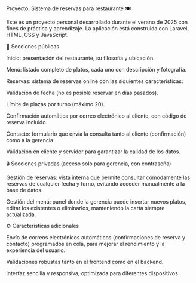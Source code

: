 Proyecto: Sistema de reservas para restaurante 🍽️

Este es un proyecto personal desarrollado durante el verano de 2025 con fines de práctica y aprendizaje.
La aplicación está construida con Laravel, HTML, CSS y JavaScript.

📑 Secciones públicas

Inicio: presentación del restaurante, su filosofía y ubicación.

Menú: listado completo de platos, cada uno con descripción y fotografía.

Reservas: sistema de reservas online con las siguientes características:

Validación de fecha (no es posible reservar en días pasados).

Límite de plazas por turno (máximo 20).

Confirmación automática por correo electrónico al cliente, con código de reserva incluido.

Contacto: formulario que envía la consulta tanto al cliente (confirmación) como a la gerencia.

Validación en cliente y servidor para garantizar la calidad de los datos.

🔒 Secciones privadas (acceso solo para gerencia, con contraseña)

Gestión de reservas: vista interna que permite consultar cómodamente las reservas de cualquier fecha y turno, evitando acceder manualmente a la base de datos.

Gestión del menú: panel donde la gerencia puede insertar nuevos platos, editar los existentes o eliminarlos, manteniendo la carta siempre actualizada.

⚙️ Características adicionales

Envío de correos electrónicos automáticos (confirmaciones de reserva y contacto) programados en cola, para mejorar el rendimiento y la experiencia del usuario.

Validaciones robustas tanto en el frontend como en el backend.

Interfaz sencilla y responsiva, optimizada para diferentes dispositivos.
